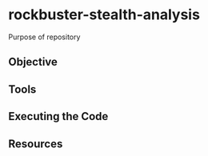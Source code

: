 # rockbuster-stealth-analysis
Purpose of repository

## Objective

## Tools

## Executing the Code

## Resources
